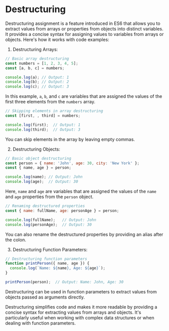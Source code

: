 # Destructuring

Destructuring assignment is a feature introduced in ES6 that allows you to extract values from arrays or properties from objects into distinct variables. It provides a concise syntax for assigning values to variables from arrays or objects. Here's how it works with code examples:

1. Destructuring Arrays:

```javascript
// Basic array destructuring
const numbers = [1, 2, 3, 4, 5];
const [a, b, c] = numbers;

console.log(a); // Output: 1
console.log(b); // Output: 2
console.log(c); // Output: 3
```

In this example, `a`, `b`, and `c` are variables that are assigned the values of the first three elements from the `numbers` array.

```javascript
// Skipping elements in array destructuring
const [first, , third] = numbers;

console.log(first);  // Output: 1
console.log(third);  // Output: 3
```

You can skip elements in the array by leaving empty commas.

2. Destructuring Objects:

```javascript
// Basic object destructuring
const person = { name: 'John', age: 30, city: 'New York' };
const { name, age } = person;

console.log(name); // Output: John
console.log(age);  // Output: 30
```

Here, `name` and `age` are variables that are assigned the values of the `name` and `age` properties from the `person` object.

```javascript
// Renaming destructured properties
const { name: fullName, age: personAge } = person;

console.log(fullName);   // Output: John
console.log(personAge);  // Output: 30
```

You can also rename the destructured properties by providing an alias after the colon.

3. Destructuring Function Parameters:

```javascript
// Destructuring function parameters
function printPerson({ name, age }) {
  console.log(`Name: ${name}, Age: ${age}`);
}

printPerson(person);  // Output: Name: John, Age: 30
```

Destructuring can be used in function parameters to extract values from objects passed as arguments directly.

Destructuring simplifies code and makes it more readable by providing a concise syntax for extracting values from arrays and objects. It's particularly useful when working with complex data structures or when dealing with function parameters.